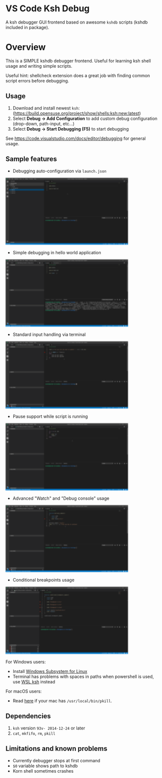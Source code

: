 # VS Code Ksh Debug
A ksh debugger GUI frontend based on awesome `kshdb` scripts (kshdb included in package).

# Overview
This is a SIMPLE kshdb debugger frontend. Useful for learning ksh shell usage and writing simple scripts.

Useful hint: shellcheck extension does a great job with finding common script errors before debugging.

## Usage
1. Download and install newest `ksh`: (https://build.opensuse.org/project/show/shells:ksh:new:latest)
1. Select **Debug -> Add Configuration** to add custom debug configuration (drop-down, path-input, etc...)
1. Select **Debug -> Start Debugging (F5)** to start debugging

See https://code.visualstudio.com/docs/editor/debugging for general usage.

## Sample features
- Debugging auto-configuration via `launch.json`

[<img src="https://raw.githubusercontent.com/rogalmic/vscode-ksh-debug/gif/images/ksh-debug-samp-launch-autoconfig.gif" width="400" style="filter: blur(1px); " title="Click to show in browser" />](https://raw.githubusercontent.com/rogalmic/vscode-ksh-debug/gif/images/ksh-debug-samp-launch-autoconfig.gif)

- Simple debugging in hello world application

[<img src="https://raw.githubusercontent.com/rogalmic/vscode-ksh-debug/gif/images/ksh-debug-samp-hello-world.gif" width="400" style="filter: blur(1px); " title="Click to show in browser"/>](https://raw.githubusercontent.com/rogalmic/vscode-ksh-debug/gif/images/ksh-debug-samp-hello-world.gif)

- Standard input handling via terminal

[<img src="https://raw.githubusercontent.com/rogalmic/vscode-ksh-debug/gif/images/ksh-debug-samp-stdin-usage.gif" width="400" style="filter: blur(1px); " title="Click to show in browser"/>](https://raw.githubusercontent.com/rogalmic/vscode-ksh-debug/gif/images/ksh-debug-samp-stdin-usage.gif)

- Pause support while script is running

[<img src="https://raw.githubusercontent.com/rogalmic/vscode-ksh-debug/gif/images/ksh-debug-samp-pause-support.gif" width="400" style="filter: blur(1px); " title="Click to show in browser"/>](https://raw.githubusercontent.com/rogalmic/vscode-ksh-debug/gif/images/ksh-debug-samp-pause-support.gif)

- Advanced "Watch" and "Debug console" usage

[<img src="https://raw.githubusercontent.com/rogalmic/vscode-ksh-debug/gif/images/ksh-debug-samp-watch-advanced.gif" width="400" style="filter: blur(1px); " title="Click to show in browser"/>](https://raw.githubusercontent.com/rogalmic/vscode-ksh-debug/gif/images/ksh-debug-samp-watch-advanced.gif)

- Conditional breakpoints usage

[<img src="https://raw.githubusercontent.com/rogalmic/vscode-ksh-debug/gif/images/ksh-debug-samp-conditional-breakpoints.gif" width="400" style="filter: blur(1px); " title="Click to show in browser"/>](https://raw.githubusercontent.com/rogalmic/vscode-ksh-debug/gif/images/ksh-debug-samp-conditional-breakpoints.gif)

For Windows users:
- Install [Windows Subsystem for Linux](https://en.wikipedia.org/wiki/Windows_Subsystem_for_Linux)
- Terminal has problems with spaces in paths when powershell is used, use [WSL ksh](https://github.com/Microsoft/vscode/issues/22317) instead

For macOS users:
- Read [here](https://github.com/rogalmic/vscode-ksh-debug/wiki/macOS:-avoid-use-of--usr-local-bin-pkill) if your mac has `/usr/local/bin/pkill`.

## Dependencies
1. `ksh` version `93v- 2014-12-24` or later
2. `cat`, `mkfifo`, `rm`, `pkill`

## Limitations and known problems
* Currently debugger stops at first command
* `$0` variable shows path to kshdb
* Korn shell sometimes crashes
